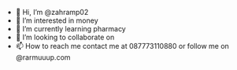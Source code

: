 - 👋 Hi, I’m @zahramp02
- 👀 I’m interested in money
- 🌱 I’m currently learning pharmacy
- 💞️ I’m looking to collaborate on 
- 📫 How to reach me contact me at 087773110880 or follow me on @rarmuuup.com

<!---
zahramp02/zahramp02 is a ✨ special ✨ repository because its `README.md` (this file) appears on your GitHub profile.
You can click the Preview link to take a look at your changes.
--->
